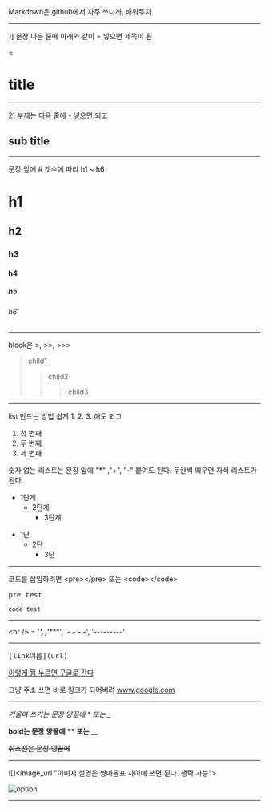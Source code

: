 Markdown은 github에서 자주 쓰니까, 배워두자

***

1] 문장 다음 줄에 아래와 같이 = 넣으면 제목이 됨

=

title
=


***


2] 부제는 다음 줄에 - 넣으면 되고

sub title
-


***


문장 앞에 # 갯수에 따라 h1 ~ h6

# h1
## h2
### h3
#### h4
##### h5
###### h6


***


block은 >, >>, >>>
>child1
>>child2
>>>child3


***


list 만드는 방법 쉽게 1. 2. 3. 해도 되고
1. 첫 번째
2. 두 번째
3. 세 번째


숫자 없는 리스트는 문장 앞에 "*" ,"+", "-" 붙여도 된다. 두칸씩 띄우면 자식 리스트가 된다.

* 1단계
  - 2단계
    + 3단계
 
+ 1단
  + 2단
    + 3단
 

***


코드를 삽입하려면 &lt;pre&gt;&lt;/pre&gt; 또는 &lt;code&gt;&lt;/code&gt;
<pre>pre test</pre>
<code>code test</code>


***


&lt;hr /&gt; = '***', ,'******', '- - - -', '---------'


***


<pre>[link이름](url)</pre>

[이렇게 됨 누르면 구글로 간다](www.google.com)

그냥 주소 쓰면 바로 링크가 되어버려 www.google.com


***


*기울여 쓰기는 문장 양끝에 * 또는 _*

**bold는 문장 양끝에 ** 또는 __**

~~취소선은 문장 양끝에~~


*****


![]&lt;image_url "이미지 설명은 쌍따옴표 사이에 쓰면 된다. 생략 가능"&gt;

![](https://www.google.co.kr/images/branding/googlelogo/2x/googlelogo_color_272x92dp.png "option")


*****
